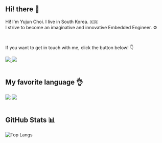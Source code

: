 <br/>
<div align="left">
  <h2>Hi! there 👋</h2>
  <p>Hi! I'm Yujun Choi. I live in South Korea. 🇰🇷
    <br>
    I strive to become an imaginative and innovative Embedded Engineer. ⚙️</p>
  <br>
  <p>If you want to get in touch with me, click the button below! 👇</p>
  <a href="mailto:dmddkslek0@gmail.com">
    <img src="https://img.shields.io/badge/Gmail-D14836?style=for-the-badge&logo=gmail&logoColor=white"/>
  </a>
  <a href="https://www.instagram.com/dbwnsx_">
    <img src="https://img.shields.io/badge/Instagram-%23E4405F.svg?style=for-the-badge&logo=Instagram&logoColor=white"/>
  </a>
</div>
<br>

<h2 align="left">My favorite language 👌</h2>
<div align="left">
  <img src="https://img.shields.io/badge/c-A8B9CC?style=for-the-badge&logo=c&logoColor=white">
  <img src="https://img.shields.io/badge/c++-00599C?style=for-the-badge&logo=cplusplus&logoColor=white">
</div>
<br>

<h2 align="left">GitHub Stats 📊</h2>
<div align="left">
  <img src="https://github-readme-stats.vercel.app/api/top-langs/?username=jjojun&layout=compact&theme=dark" alt="Top Langs" />
</div>
<br/>
